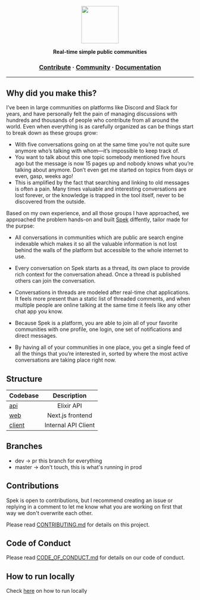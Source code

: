 <a href="https://dogehouse.tv"><p align="center">
<img height=100 src="https://raw.githubusercontent.com/irere123/spek/master/.assets/logo.svg"/>

</p></a>
<p align="center">
  <strong>Real-time simple public communities</strong>
</p>

<h3 align="center">
  <a href="https://github.com/irere123/spek/blob/master/CONTRIBUTING.md">Contribute</a>
  <span> · </span>
  <a href="https://spek.vercel.app/c/spek">Community</a>
  <span> · </span>
  <a href="https://github.com/irere123/spek/docs">Documentation</a>
</h3>

---

## Why did you make this?

I’ve been in large communities on platforms like Discord and Slack for years, and have personally felt the pain of managing discussions with hundreds and thousands of people who contribute from all around the world. Even when everything is as carefully organized as can be things start to break down as these groups grow:

- With five conversations going on at the same time you’re not quite sure anymore who’s talking with whom—it’s impossible to keep track of.
- You want to talk about this one topic somebody mentioned five hours ago but the message is now 15 pages up and nobody knows what you’re talking about anymore. Don’t even get me started on topics from days or even, gasp, weeks ago!
- This is amplified by the fact that searching and linking to old messages is often a pain. Many times valuable and interesting conversations are lost forever, or the knowledge is trapped in the tool itself, never to be discovered from the outside.

Based on my own experience, and all those groups I have approached, we approached the problem hands-on and built [Spek](https://spek.vercel.app) diffently, tailor made for the purpse:

- All conversations in communities which are public are search engine indexable which makes it so all the valuable information is not lost behind the walls of the platform but accessible to the whole internet to use.

- Every conversation on Spek starts as a thread, its own place to provide rich context for the conversation ahead. Once a thread is published others can join the conversation.

- Conversations in threads are modeled after real-time chat applications. It feels more present than a static list of threaded comments, and when multiple people are online talking at the same time it feels like any other chat app you know.

- Because Spek is a platform, you are able to join all of your favorite communities with one profile, one login, one set of notifications and direct messages.

- By having all of your communities in one place, you get a single feed of all the things that you’re interested in, sorted by where the most active conversations are taking place right now.

## Structure

| Codebase                  |     Description     |
| :------------------------ | :-----------------: |
| [api](api)                |     Elixir API      |
| [web](apps/web)           |  Next.js frontend   |
| [client](packages/client) | Internal API Client |

## Branches

- dev -> pr this branch for everything
- master -> don't touch, this is what's running in prod

## Contributions

Spek is open to contributions, but I recommend creating an issue or replying in a comment to let me know what you are working on first that way we don't overwrite each other.

Please read [CONTRIBUTING.md](https://github.com/irere123/spek/blob/master/CONTRIBUTING.md) for details on this project.

## Code of Conduct

Please read [CODE_OF_CONDUCT.md](https://github.com/irere123/spek/blob/master/CODE_OF_CONDUCT.md) for details on our code of conduct.

## How to run locally

Check <a href="https://github.com/irere123/spek/blob/master/CONTRIBUTING.md#quickstart-local-frontend-development">here</a> on how to run locally</a>
